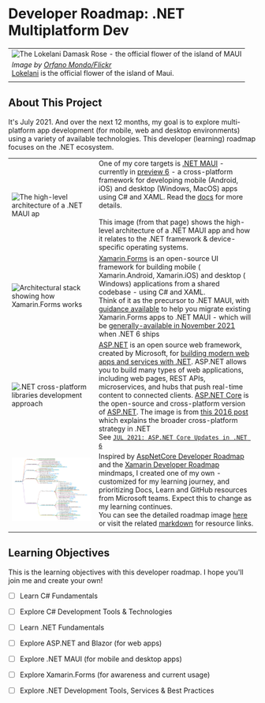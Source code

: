 # Developer Roadmap: .NET Multiplatform Dev


| |
|--|
| ![The Lokelani Damask Rose - the official flower of the island of MAUI](https://statesymbolsusa.org/sites/statesymbolsusa.org/files/styles/large/public/primary-images/pink-Damask-rose-Lokelani.jpg?itok=7UY7IkLg) | 
|_Image by [ Orfano Mondo/Flickr](https://www.flickr.com/photos/jormakos/3758371104/)_ <br/> [Lokelani](https://statesymbolsusa.org/symbol-official-item/hawaii/state-flower/lokelani) is the official flower of the island of Maui. | 
||

## About This Project

It's July 2021. And over the next 12 months, my goal is to explore multi-platform app development (for mobile, web and desktop environments) using a variety of available technologies. This developer (learning) roadmap focuses on the .NET ecosystem.

| | |
|--|--|
|![The high-level architecture of a .NET MAUI ap](https://docs.microsoft.com/en-us/dotnet/maui/what-is-maui-images/architecture.png) | One of my core targets is [.NET MAUI](https://github.com/dotnet/maui) - currently in [preview 6](https://devblogs.microsoft.com/dotnet/announcing-net-6-preview-6/) - a cross-platform framework for developing mobile (Android, iOS) and desktop (Windows, MacOS) apps using C# and XAML. Read the [docs](https://docs.microsoft.com/en-us/dotnet/maui/what-is-maui) for more details. <br/> <br/> This image (from that page) shows the high-level architecture of a .NET MAUI app and how it relates to the .NET framework & device-specific operating systems. |
| ![Architectural stack showing how Xamarin.Forms works](https://docs.microsoft.com/en-us/xamarin/get-started/what-is-xamarin-forms-images/xamarin-forms-architecture.png) | [Xamarin.Forms](https://docs.microsoft.com/en-us/xamarin/get-started/what-is-xamarin-forms) is an open-source UI framework for building mobile ( Xamarin.Android, Xamarin.iOS) and desktop ( Windows) applications from a shared codebase - using C# and XAML. <br/> Think of it as the precursor to .NET MAUI, with [guidance available](https://docs.microsoft.com/en-us/dotnet/maui/get-started/migrate) to help you migrate existing Xamarin.Forms apps to .NET MAUI  - which will be [generally-available in November 2021](https://github.com/dotnet/maui/wiki/FAQs) when .NET 6 ships |
| ![.NET cross-platform libraries development approach ](https://devblogs.microsoft.com/wp-content/uploads/sites/32/2019/03/image945.png)| [ASP.NET](https://dotnet.microsoft.com/apps/aspnet) is an open source web framework, created by Microsoft, for [building modern web apps and services with .NET](https://docs.microsoft.com/en-us/dotnet/architecture/modern-web-apps-azure/). ASP.NET allows you to build many types of web applications, including web pages, REST APIs, microservices, and hubs that push real-time content to connected clients. [ASP.NET Core](https://dotnet.microsoft.com/learn/aspnet/what-is-aspnet-core) is the open-source and cross-platform version of [ASP.NET](https://docs.microsoft.com/en-us/aspnet/core/introduction-to-aspnet-core?view=aspnetcore-5.0). The image is from [this 2016 post](https://devblogs.microsoft.com/cesardelatorre/net-core-1-0-net-framework-xamarin-the-whatand-when-to-use-it/) which explains the broader cross-platform strategy in .NET<br/> See [`JUL 2021: ASP.NET Core Updates in .NET 6`](https://devblogs.microsoft.com/aspnet/asp-net-core-updates-in-net-6-preview-6/)|
|![Mindmapped version of my developer roadmap to learning .NET MAUI](static/roadmap.png) | Inspired by [AspNetCore Developer Roadmap](https://github.com/MoienTajik/AspNetCore-Developer-Roadmap) and the [Xamarin Developer Roadmap](https://github.com/Stayrony/Xamarin-Developer-Roadmap) mindmaps, I created one of my own - customized for my learning journey, and prioritizing Docs, Learn and GitHub resources from Microsoft teams. Expect this to change as my learning continues. <br/> You can see the detailed roadmap image [here]() or visit the related [markdown]() for resource links. |
|||


## Learning Objectives
This is the learning objectives with this developer roadmap. I hope you'll join me and create your own! 

 - [ ] Learn C# Fundamentals
 - [ ] Explore C# Development Tools & Technologies
 - [ ] Learn .NET Fundamentals
 - [ ] Explore ASP.NET and Blazor (for web apps)
 - [ ] Explore .NET MAUI (for mobile and desktop apps)
 - [ ] Explore Xamarin.Forms (for awareness and current usage)
 - [ ] Explore .NET Development Tools, Services & Best Practices


